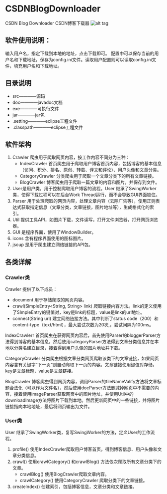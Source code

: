 # CSDNBlogDownloader
CSDN Blog Downloader CSDN博客下载器
![alt tag](http://img.blog.csdn.net/20151001001614155?watermark/2/text/aHR0cDovL2Jsb2cuY3Nkbi5uZXQv/font/5a6L5L2T/fontsize/400/fill/I0JBQkFCMA==/dissolve/70/gravity/Center)

## 软件使用说明：
输入用户名，指定下载到本地的地址，点击下载即可。
配置中可以保存当前的用户名和下载地址，保存为config.ini文件。读取用户配置则可以读取config.ini文件，填充用户名和下载地址。

## 目录说明
   * src————源码
   * doc————javadoc文档
   * exe————可执行文件
   * jar————jar包
   * .setting————eclipse工程文件
   * .classpath————eclipse工程文件

## 软件架构
1. Crawler 爬虫用于爬取网页内容，按工作内容不同分为三种：
   * IndexCrawler 首页爬虫用于爬取用户博客首页内容，包括博客的基本信息（访问、积分、排名、原创、转载、译文和评论）、用户头像和文章分类。
   * CategoryCrawler 分类爬虫用于爬取一个文章分类下的所有文章链接。
   * BlogCrawler 博客爬虫用于爬取一篇文章的内容和图片，并保存到文件。
2. User是用户类，用于控制爬取用户博客的流程。User 继承了SwingWorker类，使得下载过程可以在后台Work Thread运行，而不会导致GUI界面锁住。
3. Parser 用于处理爬取的网页内容，处理文章内容（去除广告等），使用正则表达式获取指定信息（文章分类，文章链接，图片地址等），生成格式化的索引。
4. Util 提供工具API，如图片下载，文件读写，打开文件浏览器，打开网页浏览器。
5. GUI 是程序界面，使用了WindowBuilder。
6. icons 含有程序界面使用的图标图片。
7. jsoup 是用于爬虫建立网络链接的API包。

## 各类详解
### Crawler类
Crawler 提供了以下成员：
   * document 用于存储爬取的网页内容。
   * crawl(SimpleEntry<String, String> link)  爬取链接内容方法。link的定义使用了SImpleEntry的键值对，key是link的标题，value是link的url地址。
   * connect(String url) 建立网络链接方法。其中判断了status code（200）和content-type（text/html），最大尝试次数为20次,，尝试间隔为100ms。

IndexCrawlerr 首页爬虫在获得网页内容后，首先使用Parser的bloggerParser方法得到博客的基本信息，然后使用categoryParser方法得到文章分类信息并在本地以分类名建立目录，接着得到用户头像的图片地址并下载。

CategoryCrawler 分类爬虫根据文章分类网页爬取该类下的文章链接，如果网页内容含有关键字”下一页“则自动爬取下一页的内容。文章链接使用键值对存储，key是文章标题，value是文章链接。

BlogCrawler 博客爬虫得到网页内容，调用Parser的fileNameValify方法将文章标题合法化（可以作为文件名），然后使用docParser方法删减掉网页中不需要的内容，接着使用imageParser获取网页中的图片地址，并使用Util中的downloadImage方法将图片下载到本地。然后更新网页中的一些链接，并将图片链接指向本地地址，最后将网页输出为文件。

### User类
User 继承了SwingWorker类，复写SwingWorker的方法，定义User的工作流程。
1. profile() 使用IndexCrawler爬取用户博客首页，得到博客信息、用户头像和文章分类信息。
2. crawl() 使用crawlCategory() 和crawlBlog() 方法依次爬取所有文章分类下的文章。
   * crawlBlog() 使用BlogCrawler爬取文章内容。
   * crawlCategory() 使用CategoryCrawler 爬取分类下的文章链接。
3. createIndex() 创建索引，包括博客信息，文章分类和文章链接。
